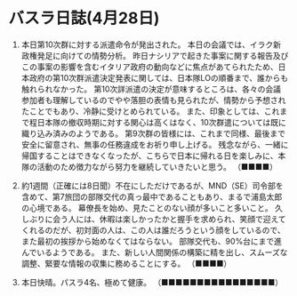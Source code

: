 # バスラ日誌(4月28日)

1. 本日第10次群に対する派遣命令が発出された。
   本日の会議では、イラク新政権発足に向けての情勢分析。
   昨日ナシリアで起きた事案に関する報告及びこの事案の影響を含むイタリア政府の動向などに焦点があてられたため、日本政府の第10次群派遣決定発表に関しては、日本隊LOの順番まで、誰からも触れられなかった。
   第10次詳派遣の決定が意味するところは、各々の会議参加者も理解しているのでやや落胆の表情も見られたが、情勢から予想されたことでもあり、冷静に受けとめられている。
   また、印象としては、これまで程日本隊の撤収時期に対する関心は高くはなく、10次群遣については既に織り込み済みのようである。
   第9次群の皆様には、これまで同様、最後まで安全に留意され、無事の任務違成をお祈り申し上げる。
   残念ながら、一緒に帰国することはできなくなったが、こちらで日本に帰れる日を楽しみに、本隊の活動のため徴力ながら努力を継続していきたいと思う。
   （■■■■）

2. 約1週間（正確には8日聞）不在にしただけであるが、MND（SE）司令部を含めて、第7旅団の部隊交代の真っ最中であることもあり、まるで浦島太郎の心境である。
   幕僚長を始め、見たことのない顔が多いこと多いこと。
   久しぶりに会う人には、休暇は楽しかったかと握手を求められ、笑顔で迎えてくれるのだが、初対面の人は、この人は誰だろうという顔をしているので、また最初の挨拶から始めなくてはならない。
   部隊交代も、90%台にまで進んでいるようである。
   また、新しい人間関係の構築に精を出し、スムーズな調整、緊要な情報の収集に務めることにする。
   （■■■■）

3. 本日快晴。パスラ4名、極めて健康。
   （■■■■■■■■■■■■■■■■）
